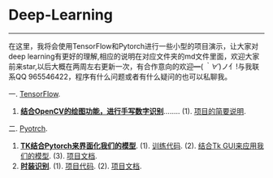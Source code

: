 # Deep-Learning
---
在这里，我将会使用TensorFlow和Pytorch进行一些小型的项目演示，让大家对deep learning有更好的理解,相应的说明在对应文件夹的md文件里面，欢迎大家前来star,以后大概在两周左右更新一次，有合作意向的欢迎━(*｀∀´*)ノ亻!与我联系QQ 965546422，程序有什么问题或者有什么疑问的也可以私聊我。

一. [TensorFlow](https://github.com/wu-huipeng/Deep-Learning/tree/master/TensorFlow).
  1. [**结合OpenCV的绘图功能，进行手写数字识别**](https://github.com/wu-huipeng/Deep-Learning/blob/master/TensorFlow/MNIST/MNIST.ipynb)........  (1). [项目的简要说明](https://github.com/wu-huipeng/Deep-Learning/blob/master/TensorFlow/MNIST/MNIST.md).

二. [Pyotrch](https://github.com/wu-huipeng/Deep-Learning/tree/master/Pytorch).
  1. [**TK结合Pytorch来界面化我们的模型**](https://github.com/wu-huipeng/Deep-Learning/tree/master/Pytorch/Sex%20recognize).
  (1). [训练代码](https://github.com/wu-huipeng/Deep-Learning/blob/master/Pytorch/Sex%20recognize/train_pytorch.py).
  (2). [结合Tk GUI来应用我们的模型](https://github.com/wu-huipeng/Deep-Learning/blob/master/Pytorch/Sex%20recognize/GUI.py).
  (3). [项目文档](https://github.com/wu-huipeng/Deep-Learning/blob/master/Pytorch/Sex%20recognize/sex.md).
  2. [**时装识别**](https://github.com/wu-huipeng/Deep-Learning/tree/master/Pytorch/fashion).
  (1). [项目代码](https://github.com/wu-huipeng/Deep-Learning/blob/master/Pytorch/fashion/fashion.ipynb).
  (2). [项目文档](https://github.com/wu-huipeng/Deep-Learning/blob/master/Pytorch/fashion/fashion.md).
